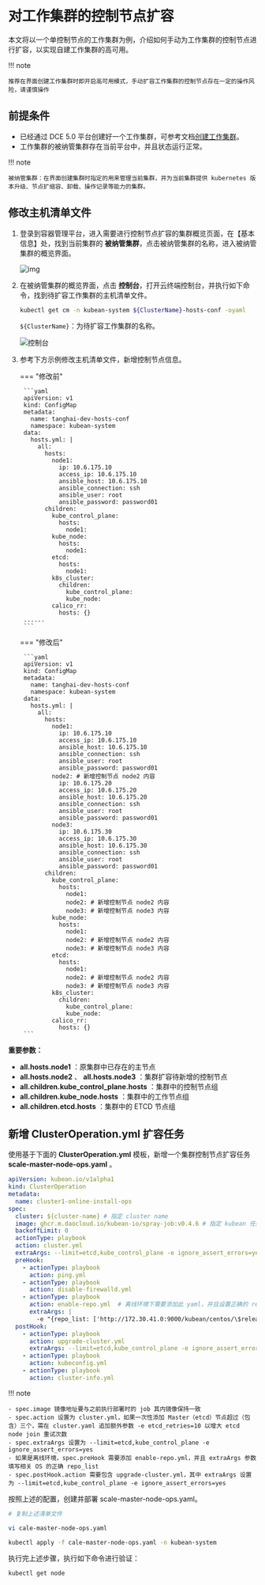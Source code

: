 # 对工作集群的控制节点扩容

本文将以一个单控制节点的工作集群为例，介绍如何手动为工作集群的控制节点进行扩容，以实现自建工作集群的高可用。

!!! note

    推荐在界面创建工作集群时即开启高可用模式，手动扩容工作集群的控制节点存在一定的操作风险，请谨慎操作

## 前提条件

- 已经通过 DCE 5.0 平台创建好一个工作集群，可参考文档[创建工作集群](../user-guide/clusters/create-cluster.md)。
- 工作集群的被纳管集群存在当前平台中，并且状态运行正常。

!!! note

    被纳管集群：在界面创建集群时指定的用来管理当前集群，并为当前集群提供 kubernetes 版本升级、节点扩缩容、卸载、操作记录等能力的集群。

## 修改主机清单文件

1. 登录到容器管理平台，进入需要进行控制节点扩容的集群概览页面，在【基本信息】处，找到当前集群的 **被纳管集群**，点击被纳管集群的名称，进入被纳管集群的概览界面。

    ![img](https://docs.daocloud.io/daocloud-docs-images/docs/zh/docs/kpanda/images/add-master-node01.png)

2. 在被纳管集群的概览界面，点击 **控制台**，打开云终端控制台，并执行如下命令，找到待扩容工作集群的主机清单文件。

    ```bash
    kubectl get cm -n kubean-system ${ClusterName}-hosts-conf -oyaml
    ```

    `${ClusterName}`：为待扩容工作集群的名称。

    ![控制台](https://docs.daocloud.io/daocloud-docs-images/docs/zh/docs/kpanda/images/add-master-node02.png)

3. 参考下方示例修改主机清单文件，新增控制节点信息。

    === "修改前"

        ```yaml
        apiVersion: v1
        kind: ConfigMap
        metadata:
          name: tanghai-dev-hosts-conf
          namespace: kubean-system
        data:
          hosts.yml: |
            all:
              hosts:
                node1:
                  ip: 10.6.175.10 
                  access_ip: 10.6.175.10
                  ansible_host: 10.6.175.10 
                  ansible_connection: ssh
                  ansible_user: root
                  ansible_password: password01
              children:
                kube_control_plane:
                  hosts:
                    node1:
                kube_node:
                  hosts:
                    node1:
                etcd:
                  hosts:
                    node1:
                k8s_cluster:
                  children:
                    kube_control_plane:
                    kube_node:
                calico_rr:
                  hosts: {}
        ......
        ```

    === "修改后"

        ```yaml
        apiVersion: v1
        kind: ConfigMap
        metadata:
          name: tanghai-dev-hosts-conf
          namespace: kubean-system
        data:
          hosts.yml: |
            all:
              hosts:
                node1:
                  ip: 10.6.175.10
                  access_ip: 10.6.175.10 
                  ansible_host: 10.6.175.10
                  ansible_connection: ssh
                  ansible_user: root
                  ansible_password: password01
                node2: # 新增控制节点 node2 内容 
                  ip: 10.6.175.20
                  access_ip: 10.6.175.20
                  ansible_host: 10.6.175.20
                  ansible_connection: ssh
                  ansible_user: root
                  ansible_password: password01
                node3:
                  ip: 10.6.175.30 
                  access_ip: 10.6.175.30
                  ansible_host: 10.6.175.30 
                  ansible_connection: ssh
                  ansible_user: root
                  ansible_password: password01
              children:
                kube_control_plane:
                  hosts:
                    node1:
                    node2: # 新增控制节点 node2 内容 
                    node3: # 新增控制节点 node3 内容 
                kube_node:
                  hosts:
                    node1:
                    node2: # 新增控制节点 node2 内容 
                    node3: # 新增控制节点 node3 内容 
                etcd:
                  hosts:
                    node1:
                    node2: # 新增控制节点 node2 内容 
                    node3: # 新增控制节点 node3 内容 
                k8s_cluster:
                  children:
                    kube_control_plane:
                    kube_node:
                calico_rr:
                  hosts: {}
        ```

**重要参数：**

* __all.hosts.node1__ ：原集群中已存在的主节点
* __all.hosts.node2__ 、 __all.hosts.node3__ ：集群扩容待新增的控制节点
* __all.children.kube_control_plane.hosts__ ：集群中的控制节点组
* __all.children.kube_node.hosts__ ：集群中的工作节点组
* __all.children.etcd.hosts__ ：集群中的 ETCD 节点组

## 新增 ClusterOperation.yml 扩容任务

使用基于下面的 __ClusterOperation.yml__ 模板，新增一个集群控制节点扩容任务 __scale-master-node-ops.yaml__ 。


```yaml title="ClusterOperation.yml"
apiVersion: kubean.io/v1alpha1
kind: ClusterOperation
metadata:
  name: cluster1-online-install-ops
spec:
  cluster: ${cluster-name} # 指定 cluster name
  image: ghcr.m.daocloud.io/kubean-io/spray-job:v0.4.6 # 指定 kubean 任务运行的镜像
  backoffLimit: 0
  actionType: playbook
  action: cluster.yml
  extraArgs: --limit=etcd,kube_control_plane -e ignore_assert_errors=yes
  preHook:
    - actionType: playbook
      action: ping.yml
    - actionType: playbook
      action: disable-firewalld.yml
    - actionType: playbook
      action: enable-repo.yml  # 离线环境下需要添加此 yaml，并且设置正确的 repo-list(安装操作系统软件包)，以下参数值仅供参考
      extraArgs: |
        -e "{repo_list: ['http://172.30.41.0:9000/kubean/centos/\$releasever/os/\$basearch','http://172.30.41.0:9000/kubean/centos-iso/\$releasever/os/\$basearch']}"
  postHook:
    - actionType: playbook
      action: upgrade-cluster.yml
      extraArgs: --limit=etcd,kube_control_plane -e ignore_assert_errors=yes
    - actionType: playbook
      action: kubeconfig.yml
    - actionType: playbook
      action: cluster-info.yml
```

!!! note

    - spec.image 镜像地址要与之前执行部署时的 job 其内镜像保持一致
    - spec.action 设置为 cluster.yml，如果一次性添加 Master（etcd）节点超过（包含）三个，需在 cluster.yaml 追加额外参数 -e etcd_retries=10 以增大 etcd node join 重试次数
    - spec.extraArgs 设置为 --limit=etcd,kube_control_plane -e ignore_assert_errors=yes
    - 如果是离线环境，spec.preHook 需要添加 enable-repo.yml，并且 extraArgs 参数填写相关 OS 的正确 repo_list 
    - spec.postHook.action 需要包含 upgrade-cluster.yml，其中 extraArgs 设置为 --limit=etcd,kube_control_plane -e ignore_assert_errors=yes

按照上述的配置，创建并部署 scale-master-node-ops.yaml。

```bash
# 复制上述清单文件

vi cale-master-node-ops.yaml

kubectl apply -f cale-master-node-ops.yaml -n kubean-system
```

执行完上述步骤，执行如下命令进行验证：

```bash
kubectl get node
```
